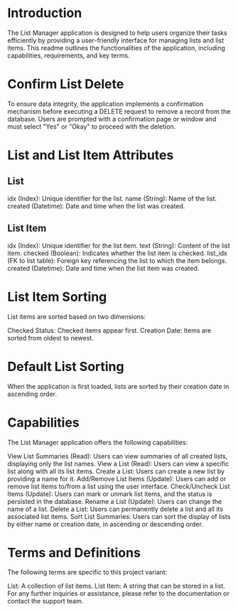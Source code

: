 # Introduction

The List Manager application is designed to help users organize their tasks efficiently by providing a user-friendly interface for managing lists and list items. This readme outlines the functionalities of the application, including capabilities, requirements, and key terms.

# Confirm List Delete

To ensure data integrity, the application implements a confirmation mechanism before executing a DELETE request to remove a record from the database. Users are prompted with a confirmation page or window and must select "Yes" or "Okay" to proceed with the deletion.

# List and List Item Attributes
## List
idx (Index): Unique identifier for the list.
name (String): Name of the list.
created (Datetime): Date and time when the list was created.
## List Item
idx (Index): Unique identifier for the list item.
text (String): Content of the list item.
checked (Boolean): Indicates whether the list item is checked.
list_idx (FK to list table): Foreign key referencing the list to which the item belongs.
created (Datetime): Date and time when the list item was created.

# List Item Sorting

List items are sorted based on two dimensions:

Checked Status: Checked items appear first.
Creation Date: Items are sorted from oldest to newest.

# Default List Sorting

When the application is first loaded, lists are sorted by their creation date in ascending order.

# Capabilities

The List Manager application offers the following capabilities:

View List Summaries (Read): Users can view summaries of all created lists, displaying only the list names.
View a List (Read): Users can view a specific list along with all its list items.
Create a List: Users can create a new list by providing a name for it.
Add/Remove List Items (Update): Users can add or remove list items to/from a list using the user interface.
Check/Uncheck List Items (Update): Users can mark or unmark list items, and the status is persisted in the database.
Rename a List (Update): Users can change the name of a list.
Delete a List: Users can permanently delete a list and all its associated list items.
Sort List Summaries: Users can sort the display of lists by either name or creation date, in ascending or descending order.

# Terms and Definitions

The following terms are specific to this project variant:

List: A collection of list items.
List Item: A string that can be stored in a list.
For any further inquiries or assistance, please refer to the documentation or contact the support team.
